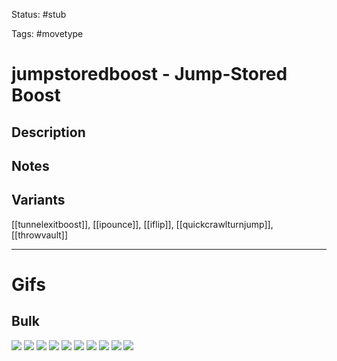 Status: #stub

Tags: #movetype

# jumpstoredboost - Jump-Stored Boost
## Description


## Notes


## Variants
[[tunnelexitboost]], [[ipounce]], [[iflip]], [[quickcrawlturnjump]], [[throwvault]]

___
# Gifs
## Bulk
<img src=https://raw.githubusercontent.com/LauraHannah44/Rain-World-Movement/main/Files/jumpstoredboost_0.gif>

<img src=https://raw.githubusercontent.com/LauraHannah44/Rain-World-Movement/main/Files/jumpstoredboost_1.gif>

<img src=https://raw.githubusercontent.com/LauraHannah44/Rain-World-Movement/main/Files/jumpstoredboost_2.gif>

<img src=https://raw.githubusercontent.com/LauraHannah44/Rain-World-Movement/main/Files/jumpstoredboost_3.gif>

<img src=https://raw.githubusercontent.com/LauraHannah44/Rain-World-Movement/main/Files/jumpstoredboost_4.gif>

<img src=https://raw.githubusercontent.com/LauraHannah44/Rain-World-Movement/main/Files/jumpstoredboost_5.gif>

<img src=https://raw.githubusercontent.com/LauraHannah44/Rain-World-Movement/main/Files/jumpstoredboost_6.gif>

<img src=https://raw.githubusercontent.com/LauraHannah44/Rain-World-Movement/main/Files/jumpstoredboost_7.gif>

<img src=https://raw.githubusercontent.com/LauraHannah44/Rain-World-Movement/main/Files/jumpstoredboost_8.gif>

<img src=https://raw.githubusercontent.com/LauraHannah44/Rain-World-Movement/main/Files/jumpstoredboost_9.gif>
